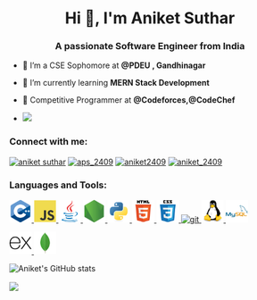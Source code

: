 <h1 align="center">Hi 👋, I'm Aniket Suthar</h1>
<h3 align="center">A passionate Software Engineer from India</h3>


- 🔭 I’m a CSE Sophomore at **@PDEU , Gandhinagar**

- 🌱 I’m currently learning **MERN Stack Development**

- 🤝 Competitive Programmer at **@Codeforces,@CodeChef**

- ![](https://komarev.com/ghpvc/?username=Aniket-Suther&style=plastic&color=red)
<h3 align="left">Connect with me:</h3>
<p align="left">
<a href="https://linkedin.com/in/aniket suthar" target="blank"><img align="center" src="https://raw.githubusercontent.com/rahuldkjain/github-profile-readme-generator/master/src/images/icons/Social/linked-in-alt.svg" alt="aniket suthar" height="30" width="40" /></a>
<a href="https://www.codechef.com/users/aps_2409" target="blank"><img align="center" src="https://cdn.jsdelivr.net/npm/simple-icons@3.1.0/icons/codechef.svg" alt="aps_2409" height="30" width="40" /></a>
<a href="https://codeforces.com/profile/aniket2409" target="blank"><img align="center" src="https://raw.githubusercontent.com/rahuldkjain/github-profile-readme-generator/master/src/images/icons/Social/codeforces.svg" alt="aniket2409" height="30" width="40" /></a>
<a href="https://www.leetcode.com/aniket_2409" target="blank"><img align="center" src="https://raw.githubusercontent.com/rahuldkjain/github-profile-readme-generator/master/src/images/icons/Social/leet-code.svg" alt="aniket_2409" height="30" width="40" /></a>
</p>

<h3 align="left">Languages and Tools:</h3>
<p align="left">
 <a href="https://www.w3schools.com/cpp/" target="_blank" rel="noreferrer"> <img src="https://raw.githubusercontent.com/devicons/devicon/master/icons/cplusplus/cplusplus-original.svg" alt="cplusplus" width="40" height="40"/> </a> 
  <a href="https://developer.mozilla.org/en-US/docs/Web/JavaScript" target="_blank" rel="noreferrer"> <img src="https://raw.githubusercontent.com/devicons/devicon/master/icons/javascript/javascript-original.svg" alt="javascript" width="40" height="40"/> </a> 
  <a href="https://www.java.com" target="_blank" rel="noreferrer"> <img src="https://raw.githubusercontent.com/devicons/devicon/master/icons/java/java-original.svg" alt="java" width="40" height="40"/> </a>
  <a href="https://nodejs.org/en" target="_blank" rel="noreferrer"> <img src= "https://raw.githubusercontent.com/devicons/devicon/master/icons/nodejs/nodejs-original.svg" alt="NodeJS" width="40" height="40"/>
</a>
   <a href="https://www.python.org" target="_blank" rel="noreferrer"> <img src="https://raw.githubusercontent.com/devicons/devicon/master/icons/python/python-original.svg" alt="python" width="40" height="40"/> </a> 
  <a href="https://www.w3.org/html/" target="_blank" rel="noreferrer"> <img src="https://raw.githubusercontent.com/devicons/devicon/master/icons/html5/html5-original-wordmark.svg" alt="html5" width="40" height="40"/> </a> 
 <a href="https://www.w3schools.com/css/" target="_blank" rel="noreferrer"> <img src="https://raw.githubusercontent.com/devicons/devicon/master/icons/css3/css3-original-wordmark.svg" alt="css3" width="40" height="40"/> </a> 
 <a href="https://git-scm.com/" target="_blank" rel="noreferrer"> <img src="https://www.vectorlogo.zone/logos/git-scm/git-scm-icon.svg" alt="git" width="40" height="40"/> </a> 
 <a href="https://www.linux.org/" target="_blank" rel="noreferrer"> <img src="https://raw.githubusercontent.com/devicons/devicon/master/icons/linux/linux-original.svg" alt="linux" width="40" height="40"/> </a> 
 <a href="https://www.mysql.com/" target="_blank" rel="noreferrer"> <img src="https://raw.githubusercontent.com/devicons/devicon/master/icons/mysql/mysql-original-wordmark.svg" alt="mysql" width="40" height="40"/> </a> 
   
 <a href="https://expressjs.com/" target="_blank" rel="noreferrer"> <img src= "https://raw.githubusercontent.com/devicons/devicon/master/icons/express/express-original.svg" alt="ExpressJS" width="40" height="40"/>
</a> 
<a href="https://www.mongodb.com/" target="_blank" rel="noreferrer"> <img src= "https://raw.githubusercontent.com/devicons/devicon/master/icons/mongodb/mongodb-original.svg" alt="MongoDB" width="40" height="40"/>
</a> 
  </p>

![Aniket's GitHub stats](https://github-readme-stats.vercel.app/api?username=Aniket-Suthar&show_icons=true&theme=dark)

<p><img align="center" src="https://streak-stats.demolab.com?user=aniket-suthar&theme=dark" /></p>
